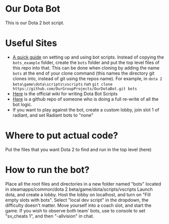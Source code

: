 # Our Dota Bot
This is our Dota 2 bot script.

# Useful Sites
 - [A quick guide](http://ruoyusun.com/2017/01/08/dota2-ai-quickstart.html)
  on setting up and using bot scripts. Instead of copying the `bots_example` folder, create the `bots` folder and put the top level files of this repo into that. This can be done when cloning by adding the name `bots` at the end of your clone command (this names the directory git clones into, instead of git using the repos name). For example, in `dota 2 beta\game\dota\scripts\vscripts` run `git clone https://github.com/OurGroupProjects/OurDotaBot.git bots`
  - [Here](https://developer.valvesoftware.com/wiki/Dota_Bot_Scripting) is the official wiki for writing Dota Bot Scripts
  - [Here](https://github.com/Nostrademous/Dota2-FullOverwrite) is a github repo of someone who is doing a full re-write of all the bot logic.
  - If you want to play against the bot, create a custom lobby, join slot 1 of radiant, and set Radiant bots to "none"

# Where to put actual code?
 Put the files that you want Dota 2 to find and run in the top level (here)

# How to run the bot?
 Place all the root files and directories in a new folder named "bots" located in steamapps/common/dota 2 beta/game/dota/scripts/vscripts
 Launch dota, and create a lobby. Host the lobby on localhost, and turn on "Fill empty slots with bots". Select "local dev script" in the dropdown, the difficulty doesn't matter. Move yourself into a coach slot, and start the game. If you wish to observe both team' bots, use to console to set "sv_cheats 1", and then "-allvision" in chat.

